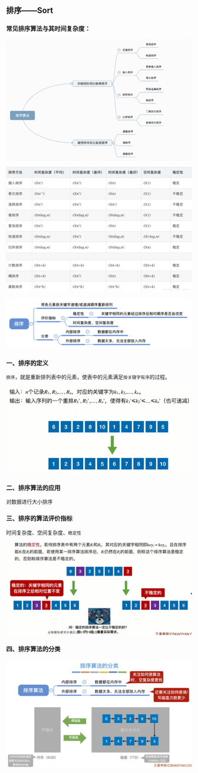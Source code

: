 ## 排序——Sort

### 常见排序算法与其时间复杂度：

![aHR0cHM6Ly9pbWFnZXMyMDE4LmNuYmxvZ3MuY29tL2Jsb2cvODQ5NTg5LzIwMTgwNC84NDk1ODktMjAxODA0MDIxMzI1MzAzNDItOTgwMTIxNDA5LnBuZw](../images/aHR0cHM6Ly9pbWFnZXMyMDE4LmNuYmxvZ3MuY29tL2Jsb2cvODQ5NTg5LzIwMTgwNC84NDk1ODktMjAxODA0MDIxMzI1MzAzNDItOTgwMTIxNDA5LnBuZw.png)

![20210408130104795](../images/20210408130104795.png)


![1638363129298](../images/1638363129298.png)

### 一、排序的定义

`排序`，就是重新排列表中的元素，使表中的元素满足`按关键字有序`的过程。

![uTools_1638362274133](../images/uTools_1638362274133.png)

### 二、排序算法的应用

对数据进行大小排序

### 三、排序的算法评价指标

时间复杂度、空间复杂度、`稳定性`

![uTools_1638362879122](../images/uTools_1638362879122.png)

### 四、排序算法的分类

![1638363129303](../images/1638363129303.png)

